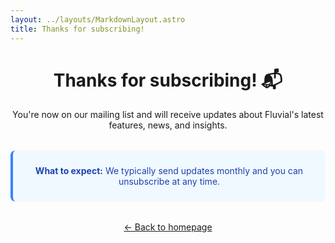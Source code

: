 ```yaml
---
layout: ../layouts/MarkdownLayout.astro
title: Thanks for subscribing!
---
```


<div style="text-align: center; max-width: 600px; margin: 2rem auto;">

# Thanks for subscribing! 📬

You're now on our mailing list and will receive updates about Fluvial's latest features, news, and insights.

<div style="margin: 2rem 0; padding: 1.5rem; background: #f0f9ff; border-radius: 0.5rem; border-left: 4px solid #3b82f6;">
  <p style="margin: 0; color: #1e40af;">
    <strong>What to expect:</strong> We typically send updates monthly and you can unsubscribe at any time.
  </p>
</div>

[← Back to homepage](/)

</div>

<script is:inline>
// Show success/failure message based on URL parameter
const params = new URLSearchParams(window.location.search);
const sent = params.get('sent');

if (sent === '0') {
  document.querySelector('h1').textContent = 'Oops, something went wrong';
  document.querySelector('div > p').textContent = 'We couldn\'t complete your newsletter subscription. Please try again or contact us directly.';
}
</script>
